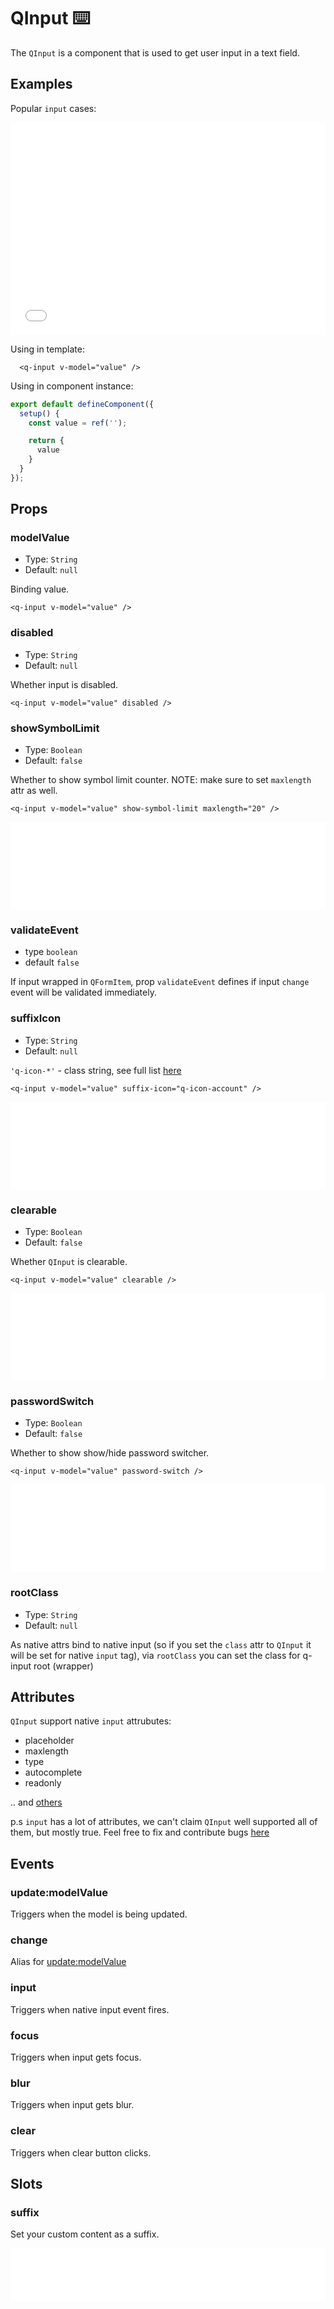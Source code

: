 # QInput ⌨️

The `QInput` is a component that is used to get user input in a text field.

## Examples

Popular `input` cases:

<iframe style="width: 100%; height: 340px" scrolling="no" frameborder="no" src="/QInput/main.html"></iframe>

Using in template:

```vue
  <q-input v-model="value" />
```

Using in component instance:

```js
export default defineComponent({
  setup() {
    const value = ref('');

    return { 
      value
    }
  }
});
```

## Props

### modelValue

- Type: `String`
- Default: `null`

Binding value.

```vue
<q-input v-model="value" />
```

### disabled

- Type: `String`
- Default: `null`

Whether input is disabled.

```vue
<q-input v-model="value" disabled />
```

### showSymbolLimit

- Type: `Boolean`
- Default: `false`

Whether to show symbol limit counter. NOTE: make sure to set `maxlength` attr as well.

```vue
<q-input v-model="value" show-symbol-limit maxlength="20" />
```

<iframe style="width: 100%; height: 140px" scrolling="no" frameborder="no" src="/QInput/showSymbolLimit.html"></iframe>

### validateEvent

- type `boolean`
- default `false`

If input wrapped in `QFormItem`, prop `validateEvent` defines if input `change` event will be validated immediately.

### suffixIcon

- Type: `String`
- Default: `null`

`'q-icon-*'` - class string, see full list [here](https://qui-max.netlify.app/?path=/story/core-icons-all--all)

```vue
<q-input v-model="value" suffix-icon="q-icon-account" />
```

<iframe style="width: 100%; height: 140px" scrolling="no" frameborder="no" src="/QInput/suffixIcon.html"></iframe>

### clearable

- Type: `Boolean`
- Default: `false`

Whether `QInput` is clearable.

```vue
<q-input v-model="value" clearable />
```

<iframe style="width: 100%; height: 140px" scrolling="no" frameborder="no" src="/QInput/clearable.html"></iframe>

### passwordSwitch

- Type: `Boolean`
- Default: `false`

Whether to show show/hide password switcher. 

```vue
<q-input v-model="value" password-switch />
```

<iframe style="width: 100%; height: 140px" scrolling="no" frameborder="no" src="/QInput/passwordSwitch.html"></iframe>

### rootClass

- Type: `String`
- Default: `null`

As native attrs bind to native input (so if you set the `class` attr to `QInput` it will be set for native `input` tag), via `rootСlass` you can set the class for q-input root (wrapper)

## Attributes

`QInput` support native `input` attrubutes:

- placeholder
- maxlength
- type
- autocomplete
- readonly

.. and [others](https://developer.mozilla.org/en-US/docs/Web/HTML/Element/Input#attributes)

p.s `input` has a lot of attributes, we can't claim `QInput` well supported all of them, but mostly true. Feel free to fix and contribute bugs [here](https://github.com/Qvant-lab/qui-max)

## Events

### update:modelValue

Triggers when the model is being updated.

### change

Alias for [update:modelValue](#update-modelvalue)

### input

Triggers when native input event fires.

### focus

Triggers when input gets focus.

### blur

Triggers when input gets blur.

### clear

Triggers when clear button clicks.

## Slots

### suffix

Set your custom content as a suffix.

<iframe style="width: 100%; height: 85px" scrolling="no" frameborder="no" src="/QInput/suffix.html"></iframe>